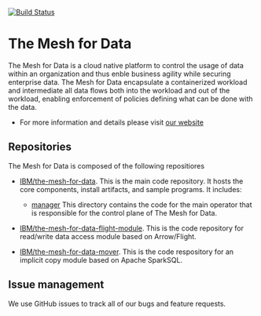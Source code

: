 [![Build Status](https://travis.ibm.com/data-mesh-research/datamesh.svg?token=SFs8yc7zrXxhyzzSs8R8&branch=master)](https://travis.ibm.com/data-mesh-research/datamesh "Travis")


# The Mesh for Data

The Mesh for Data is a cloud native platform to control the usage of data within an organization and thus enble business agility while securing enterprise data.  The Mesh for Data encapsulate a containerized workload and intermediate all data flows both into the workload and out of the workload, enabling enforcement of policies defining what can be done with the data.

- For more information and details please visit [our website](https://pages.github.com/IBM/the-mesh-for-data/)

## Repositories

The Mesh for Data is composed of the following repositiores

- [IBM/the-mesh-for-data](https://github.com/ibm/the-mesh-for-data). This is the main code repository. It hosts the core components, install artifacts, and sample programs. It includes:

  - [manager](manager) This directory contains the code for the main operator that is responsible for the control plane of The Mesh for Data.

- [IBM/the-mesh-for-data-flight-module](https://github.com/IBM/the-mesh-for-data-flight-module). This is the code repository for read/write data access module based on Arrow/Flight.

- [IBM/the-mesh-for-data-mover](https://github.com/IBM/the-mesh-for-data-mover). This is the code respository for an implicit copy module based on Apache SparkSQL.

## Issue management

We use GitHub issues to track all of our bugs and feature requests.
